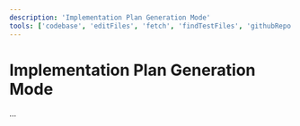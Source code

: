 ```yaml
---
description: 'Implementation Plan Generation Mode'
tools: ['codebase', 'editFiles', 'fetch', 'findTestFiles', 'githubRepo', 'search', 'usages']
---
```

# Implementation Plan Generation Mode
...

